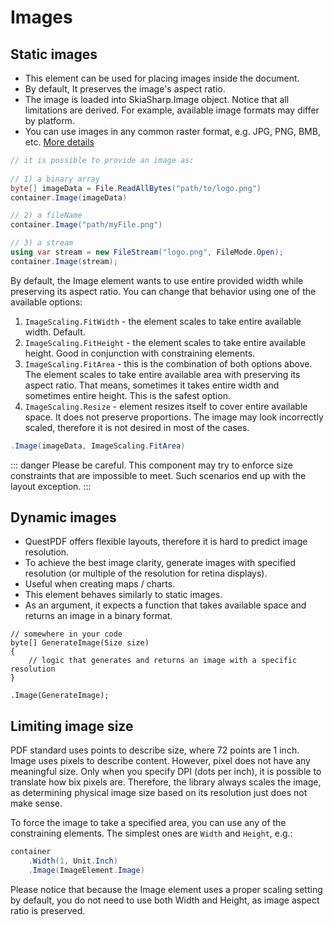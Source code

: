 # Images

## Static images

- This element can be used for placing images inside the document.
- By default, It preserves the image's aspect ratio.
- The image is loaded into SkiaSharp.Image object. Notice that all limitations are derived. For example, available image formats may differ by platform.
- You can use images in any common raster format, e.g. JPG, PNG, BMB, etc. [More details](https://docs.microsoft.com/en-us/dotnet/api/skiasharp.skencodedimageformat?view=skiasharp-2.80.2)

```csharp
// it is possible to provide an image as:
 
// 1) a binary array
byte[] imageData = File.ReadAllBytes("path/to/logo.png")
container.Image(imageData)

// 2) a fileName
container.Image("path/myFile.png")

// 3) a stream
using var stream = new FileStream("logo.png", FileMode.Open);
container.Image(stream);
```

By default, the Image element wants to use entire provided width while preserving its aspect ratio. You can change that behavior using one of the available options:
1) `ImageScaling.FitWidth` - the element scales to take entire available width. Default.
2) `ImageScaling.FitHeight` - the element scales to take entire available height. Good in conjunction with constraining elements.
3) `ImageScaling.FitArea` - this is the combination of both options above. The element scales to take entire available area with preserving its aspect ratio. That means, sometimes it takes entire width and sometimes entire height. This is the safest option.
4) `ImageScaling.Resize` - element resizes itself to cover entire available space. It does not preserve proportions. The image may look incorrectly scaled, therefore it is not desired in most of the cases.

```csharp
.Image(imageData, ImageScaling.FitArea)
```

::: danger
Please be careful. This component may try to enforce size constraints that are impossible to meet. Such scenarios end up with the layout exception.
:::

## Dynamic images

- QuestPDF offers flexible layouts, therefore it is hard to predict image resolution.
- To achieve the best image clarity, generate images with specified resolution (or multiple of the resolution for retina displays).
- Useful when creating maps / charts.
- This element behaves similarly to static images.
- As an argument, it expects a function that takes available space and returns an image in a binary format.

```csharp{7-7}
// somewhere in your code
byte[] GenerateImage(Size size)
{
    // logic that generates and returns an image with a specific resolution
}

.Image(GenerateImage);
```

## Limiting image size

PDF standard uses points to describe size, where 72 points are 1 inch. Image uses pixels to describe content. However, pixel does not have any meaningful size. Only when you specify DPI (dots per inch), it is possible to translate how bix pixels are. Therefore, the library always scales the image, as determining physical image size based on its resolution just does not make sense.

To force the image to take a specified area, you can use any of the constraining elements. The simplest ones are `Width` and `Height`, e.g.:

```csharp
container
    .Width(1, Unit.Inch)
    .Image(ImageElement.Image)
```

Please notice that because the Image element uses a proper scaling setting by default, you do not need to use both Width and Height, as image aspect ratio is preserved.
